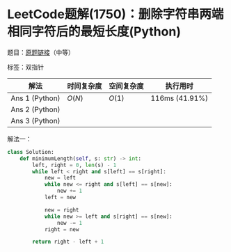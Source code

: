 # LeetCode题解(1750)：删除字符串两端相同字符后的最短长度(Python)

题目：[原题链接](https://leetcode-cn.com/problems/minimum-length-of-string-after-deleting-similar-ends/)（中等）

标签：双指针

| 解法           | 时间复杂度 | 空间复杂度 | 执行用时       |
| -------------- | ---------- | ---------- | -------------- |
| Ans 1 (Python) | $O(N)$     | $O(1)$     | 116ms (41.91%) |
| Ans 2 (Python) |            |            |                |
| Ans 3 (Python) |            |            |                |

解法一：

```python
class Solution:
    def minimumLength(self, s: str) -> int:
        left, right = 0, len(s) - 1
        while left < right and s[left] == s[right]:
            new = left
            while new <= right and s[left] == s[new]:
                new += 1
            left = new

            new = right
            while new >= left and s[right] == s[new]:
                new -= 1
            right = new

        return right - left + 1
```

